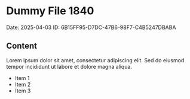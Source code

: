 # Dummy File 1840

Date: 2025-04-03
ID: 6B15FF95-D7DC-47B6-98F7-C4B5247DBABA

## Content

Lorem ipsum dolor sit amet, consectetur adipiscing elit.
Sed do eiusmod tempor incididunt ut labore et dolore magna aliqua.

* Item 1
* Item 2
* Item 3
